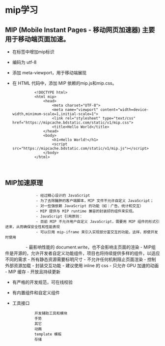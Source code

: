 # mip学习 #

## MIP (Mobile Instant Pages - 移动网页加速器) 主要用于移动端页面加速。 ##

- 在<html>标签中增加mip标识
- 编码为 utf-8
- 添加 meta-viewport，用于移动端展现
- 在 HTML 代码中，添加 MIP 依赖的mip.js和mip.css。

                <!DOCTYPE html>
                <html mip>
                    <head>
                        <meta charset="UTF-8">
                        <meta name="viewport" content="width=device-width,minimum-scale=1,initial-scale=1">
                        <link rel="stylesheet" type="text/css" href="https://mipcache.bdstatic.com/static/v1/mip.css">
                        <title>Hello World</title>
                    </head>
                    <body>
                        <h1>Hello World!</h1>
                        <script src="https://mipcache.bdstatic.com/static/v1/mip.js"></script>  
                    </body>
                </html>
                
## MIP加速原理 ##

                  - 经过精心设计的 JavaScript
                  - 为了去除臃肿的客户端脚本，MIP 文件不允许自定义 JavaScript；
                  - 对一些强依赖 JavaScript 的功能（如：广告、统计和交互）
                  - MIP 提供与 MIP runtime 兼容的封装好的组件来实现。
                  - JavaScript 引用原则：
                  - 目前 MIP 不允许用户自定义 JavaScript，需要用 MIP 组件的形式引进来，从而确保安全性和性能表现
                  - 可以引用 mip-iframe 来引入实现部分富交互的功能，这样，即使开发时使用
                  - 最影响性能的 document.write，也不会影响主页面的渲染
                  - MIP组件是开源的，允许开发者自定义功能组件，项目也将持续提供多样的组件，以适应不同的需求
                  - 所有静态资源需要标明尺寸
                  - 不允许任何机制阻止页面渲染
                  - 控制外部资源加载
                  - 封装交互功能
                  - 建议使用 inline 的 css
                  - 只允许 GPU 加速的动画
                  - MIP 缓存
                  - 开放且持续更新

- 有严格的开发规范，可在线校验
- 有内置组件和自定义组件
- 工具接口

                开发辅助工具和模块
                手势
                其它
                动画
                template 模板
                存储
